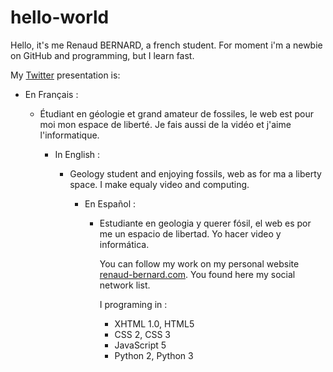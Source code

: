 # hello-world
<p>Hello, it's me Renaud BERNARD, a french student. For moment i'm a newbie on GitHub and programming, but I learn fast.</p>

<p>My <a href="https://twitter.com/RenaudBernard59" Title="@RenaudBernard59">Twitter</a> presentation is:</p>
<ul>
<li>En Français :</li>
  <ul><li>Étudiant en géologie et grand amateur de fossiles, le web est pour moi mon espace de liberté. Je fais aussi de la vidéo et j'aime l'informatique.</li><ul>
<li>In English :</li>
  <ul><li>Geology student and enjoying fossils, web as for ma a liberty space. I make equaly video and computing.</li><ul>
<li>En Español :</li>
  <ul><li>Estudiante en geologia y querer fósil, el web es por me un espacio de libertad. Yo hacer video y informática.</li><ul>
</ul>

<p>You can follow my work on my personal website <a href="http://www.renaud-bernard.com" Title="renaud-bernard.com">renaud-bernard.com</a>. You found here my social network list.</p>


<p>I programing in :</p>
<ul>
  <li>XHTML 1.0, HTML5</li>
  <li>CSS 2, CSS 3</li>
  <li>JavaScript 5</li>
  <li>Python 2, Python 3</li>
</ul>
